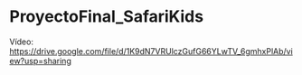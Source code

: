 # ProyectoFinal_SafariKids

Vídeo: https://drive.google.com/file/d/1K9dN7VRUlczGufG66YLwTV_6gmhxPlAb/view?usp=sharing
